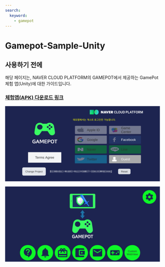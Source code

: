 ```yaml
---
search:
  keyword:
    - gamepot
---
```


# Gamepot-Sample-Unity

## 사용하기 전에

해당 페이지는, NAVER CLOUD PLATFORM의 GAMEPOT에서 제공하는 GamePot 체험 앱(Unity)에 대한 가이드입니다.

###  [체험앱(APK) 다운로드 링크](https://kr.object.ncloudstorage.com/itsb/GamePotTrial/GamePot_Trial.apk) 


![gamepot_trial_login_01](./images/gamepot_trial_login_01.png)

![gamepot_trial_main_01](./images/gamepot_trial_main_01.png)

